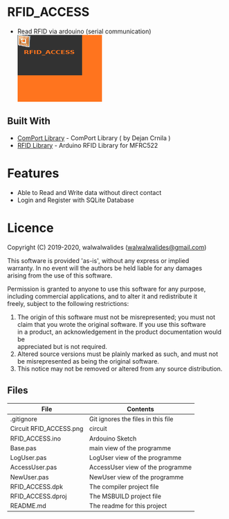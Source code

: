 # RFID_ACCESS
- Read RFID via ardouino (serial communication)              
![](RFID_ACCESS.png) 


## Built With

* [ComPort Library](https://sourceforge.net/projects/comport/files/comport/) - ComPort Library ( by Dejan Crnila )
* [RFID Library](https://github.com/miguelbalboa/rfid) - Arduino RFID Library for MFRC522

# Features  

- Able to Read and Write data without direct contact
- Login and Register with SQLite Database






# Licence
Copyright (C) 2019-2020, walwalwalides (walwalwalides@gmail.com)          
                                                                         
This software is provided 'as-is', without any express or implied          
warranty. In no event will the authors be held liable for any damages      
arising from the use of this software.                                     
                                                                         
Permission is granted to anyone to use this software for any purpose,     
including commercial applications, and to alter it and redistribute it    
freely, subject to the following restrictions:                            

1. The origin of this software must not be misrepresented; you must not    
   claim that you wrote the original software. If you use this software    
   in a product, an acknowledgement in the product documentation would be  
   appreciated but is not required.                                        
2. Altered source versions must be plainly marked as such, and must not be 
   misrepresented as being the original software.                          
3. This notice may not be removed or altered from any source distribution.


## Files

| File | Contents | 
| --- | --- |
| .gitignore | Git ignores the files in this file |
| Circuit RFID_ACCESS.png | circuit |
| RFID_ACCESS.ino  |Ardouino Sketch|
| Base.pas | main view of the programme |
| LogUser.pas | LogUser view of the programme |
| AccessUser.pas | AccessUser view of the programme |
| NewUser.pas | NewUser view of the programme |
| RFID_ACCESS.dpk | The compiler project file |
| RFID_ACCESS.dproj | The MSBUILD project file |
| README.md | The readme for this project |
